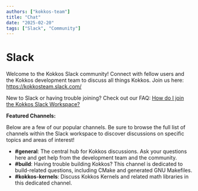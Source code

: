 ```yaml
---
authors: ["kokkos-team"]
title: "Chat"
date: "2025-02-20"
tags: ["Slack", "Community"]
---
```


# Slack

Welcome to the Kokkos Slack community!  Connect with fellow users and the
Kokkos development team to discuss all things Kokkos.
Join us here: <https://kokkosteam.slack.com/>

New to Slack or having trouble joining?
Check out our FAQ: [How do I join the Kokkos Slack
Workspace?](https://kokkos.org/kokkos-core-wiki/faq.html)

**Featured Channels:**

Below are a few of our popular channels. Be sure to browse the full list of
channels within the Slack workspace to discover discussions on specific topics
and areas of interest!

* **\#general**: The central hub for Kokkos discussions. Ask your questions
  here and get help from the development team and the community.
* **\#build**: Having trouble building Kokkos? This channel is dedicated to
  build-related questions, including CMake and generated GNU Makefiles.
* **\#kokkos-kernels**: Discuss Kokkos Kernels and related math libraries in
  this dedicated channel.

